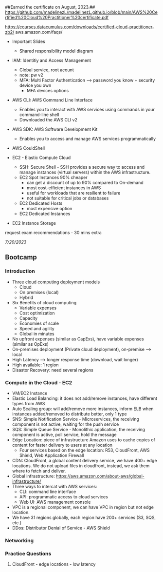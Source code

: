 ##Earned the certificate on August, 2023.##
https://github.com/madelinezL/madelinezL.github.io/blob/main/AWS%20Certified%20Cloud%20Practitioner%20certificate.pdf

https://courses.datacumulus.com/downloads/certified-cloud-practitioner-zb2/
aws.amazon.com/faqs/


* Important Slides
  - Shared responsibility model diagram

* IAM: Identitiy and Access Management
  - Global service, root acount
  - note: pw v2
  - MFA: Multi Factor Authentication --> password you know + security device you own
    - MFA devices options

* AWS CLI: AWS Command Line Interface
  - Enables you to interact with AWS services using commands in your command-line shell
  - Downloaded the AWS CLI v2

* AWS SDK: AWS Software Development Kit
  - Enables you to access and manage AWS services programmatically

* AWS CouldShell

* EC2 - Elastic Compute Cloud
  - SSH: Secure Shell - SSH provides a secure way to access and manage instances (virtual servers) within the AWS infrastructure.
  - EC2 Spot Instances 90% cheaper
    - can get a discount of up to 90% compared to On-demand
    - most cost-efficient instances in AWS
    - useful for workloads that are resilient to failure
    - not suitable for critical jobs or databases
  - EC2 Dedicated Hosts
    - most expensive option
  - EC2 Dedicated Instances

* EC2 Instance Storage

 
request exam recommendations - 30 mins extra 

*7/20/2023* 
## Bootcamp
### Introduction
* Three cloud computing deployment models
  - Cloud
  - On premises (local)
  - Hybrid
* Six Benefits of cloud computing
  - Variable expenses
  - Cost optimization
  - Capacity
  - Economies of scale
  - Speed and agility
  - Global in minutes
* No upfront expenses (similar as CapExs), have variable expenses (similar as OpExs)
* On-premises deployment (Private cloud deployment), on-premise --> local
* High Latency --> longer response time (download, wait longer)
* High available: 1 region
* Disastor Recovery: need several regions

### Compute in the Cloud - EC2
* VM/EC2 Instance
* Elastic Load Balancing: it does not add/remove instances, have different types from AWS
* Auto Scaling group: will add/remove more instances, inform ELB when instances added/removed to distribute better, only 1 type <br/>
* SNS: Simple Notification Service - Microservices, the receiving component is not active, waiting for the push service
* SQS: Simple Queue Service - Monolithic application, the receiving component is active, poll service, hold the message
* Edge Location: piece of infrastructure Amazon uses to cache copies of content for faster delivery to users at any location
  - Four services based on the edge location: R53, CloudFront, AWS Shield, Web Application Firewall
* CDN: CloudFront, a global content delivery service, we have 400+ edge locations. We do not upload files in cloudfront, instead, we ask them where to fetch and deliver.
* Global infrastructure: https://aws.amazon.com/about-aws/global-infrastructure/
* Three ways to intercat with AWS services:
  - CLI: command line interface
  - API: programmatic access to cloud services
  - Web UI: AWS management console
* VPC is a regional component, we can have VPC in region but not edge location.
* We have 31 regions globally, each region have 200+ services (S3, SQS, etc.)
* DDos: Distributor Denial of Service - AWS Shield

### Networking

### Practice Questions
1. CloudFront - edge locations - low latency


